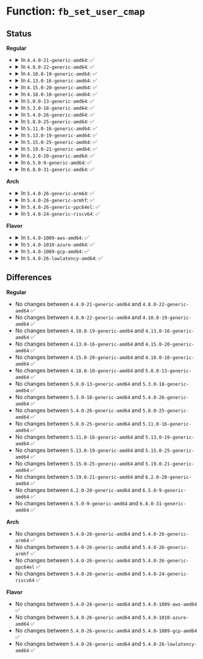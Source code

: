 # Function: <code>fb_set_user_cmap</code>

## Status
<b>Regular</b>
<ul>
<li>
<details>
<summary>In <code>4.4.0-21-generic-amd64</code>: ✅</summary>

```c
int fb_set_user_cmap(struct fb_cmap_user * cmap, struct fb_info * info)
```

```json
{
  "name": "fb_set_user_cmap",
  "collision_type": "Unique Global",
  "inline_type": "No",
  "funcs": [
    {
      "addr": 18446744071583501952,
      "name": "fb_set_user_cmap",
      "external": true,
      "loc": "drivers/video/fbdev/core/fbcmap.c:263",
      "file": "drivers/video/fbdev/core/fbcmap.c",
      "inline": "seen, unknown",
      "caller_inline": [],
      "caller_func": [
        "drivers/video/fbdev/core/fbmem.c:do_fb_ioctl"
      ]
    }
  ],
  "symbols": [
    {
      "addr": 18446744071583501952,
      "name": "fb_set_user_cmap",
      "section": ".text",
      "bind": "STB_GLOBAL",
      "size": 332
    }
  ]
}
```
</details>
</li>
<li>
<details>
<summary>In <code>4.8.0-22-generic-amd64</code>: ✅</summary>

```c
int fb_set_user_cmap(struct fb_cmap_user * cmap, struct fb_info * info)
```

```json
{
  "name": "fb_set_user_cmap",
  "collision_type": "Unique Global",
  "inline_type": "No",
  "funcs": [
    {
      "addr": 18446744071583822480,
      "name": "fb_set_user_cmap",
      "external": true,
      "loc": "drivers/video/fbdev/core/fbcmap.c:263",
      "file": "drivers/video/fbdev/core/fbcmap.c",
      "inline": "seen, unknown",
      "caller_inline": [],
      "caller_func": [
        "drivers/video/fbdev/core/fbmem.c:do_fb_ioctl"
      ]
    }
  ],
  "symbols": [
    {
      "addr": 18446744071583822480,
      "name": "fb_set_user_cmap",
      "section": ".text",
      "bind": "STB_GLOBAL",
      "size": 468
    }
  ]
}
```
</details>
</li>
<li>
<details>
<summary>In <code>4.10.0-19-generic-amd64</code>: ✅</summary>

```c
int fb_set_user_cmap(struct fb_cmap_user * cmap, struct fb_info * info)
```

```json
{
  "name": "fb_set_user_cmap",
  "collision_type": "Unique Global",
  "inline_type": "No",
  "funcs": [
    {
      "addr": 18446744071583961728,
      "name": "fb_set_user_cmap",
      "external": true,
      "loc": "drivers/video/fbdev/core/fbcmap.c:265",
      "file": "drivers/video/fbdev/core/fbcmap.c",
      "inline": "seen, unknown",
      "caller_inline": [],
      "caller_func": [
        "drivers/video/fbdev/core/fbmem.c:do_fb_ioctl"
      ]
    }
  ],
  "symbols": [
    {
      "addr": 18446744071583961728,
      "name": "fb_set_user_cmap",
      "section": ".text",
      "bind": "STB_GLOBAL",
      "size": 468
    }
  ]
}
```
</details>
</li>
<li>
<details>
<summary>In <code>4.13.0-16-generic-amd64</code>: ✅</summary>

```c
int fb_set_user_cmap(struct fb_cmap_user * cmap, struct fb_info * info)
```

```json
{
  "name": "fb_set_user_cmap",
  "collision_type": "Unique Global",
  "inline_type": "No",
  "funcs": [
    {
      "addr": 18446744071584010144,
      "name": "fb_set_user_cmap",
      "external": true,
      "loc": "drivers/video/fbdev/core/fbcmap.c:265",
      "file": "drivers/video/fbdev/core/fbcmap.c",
      "inline": "seen, unknown",
      "caller_inline": [],
      "caller_func": [
        "drivers/video/fbdev/core/fbmem.c:do_fb_ioctl"
      ]
    }
  ],
  "symbols": [
    {
      "addr": 18446744071584010144,
      "name": "fb_set_user_cmap",
      "section": ".text",
      "bind": "STB_GLOBAL",
      "size": 441
    }
  ]
}
```
</details>
</li>
<li>
<details>
<summary>In <code>4.15.0-20-generic-amd64</code>: ✅</summary>

```c
int fb_set_user_cmap(struct fb_cmap_user * cmap, struct fb_info * info)
```

```json
{
  "name": "fb_set_user_cmap",
  "collision_type": "Unique Global",
  "inline_type": "No",
  "funcs": [
    {
      "addr": 18446744071584226080,
      "name": "fb_set_user_cmap",
      "external": true,
      "loc": "drivers/video/fbdev/core/fbcmap.c:265",
      "file": "drivers/video/fbdev/core/fbcmap.c",
      "inline": "seen, unknown",
      "caller_inline": [],
      "caller_func": [
        "drivers/video/fbdev/core/fbmem.c:do_fb_ioctl"
      ]
    }
  ],
  "symbols": [
    {
      "addr": 18446744071584226080,
      "name": "fb_set_user_cmap",
      "section": ".text",
      "bind": "STB_GLOBAL",
      "size": 441
    }
  ]
}
```
</details>
</li>
<li>
<details>
<summary>In <code>4.18.0-10-generic-amd64</code>: ✅</summary>

```c
int fb_set_user_cmap(struct fb_cmap_user * cmap, struct fb_info * info)
```

```json
{
  "name": "fb_set_user_cmap",
  "collision_type": "Unique Global",
  "inline_type": "No",
  "funcs": [
    {
      "addr": 18446744071584446368,
      "name": "fb_set_user_cmap",
      "external": true,
      "loc": "drivers/video/fbdev/core/fbcmap.c:265",
      "file": "drivers/video/fbdev/core/fbcmap.c",
      "inline": "seen, unknown",
      "caller_inline": [],
      "caller_func": [
        "drivers/video/fbdev/core/fbmem.c:do_fb_ioctl"
      ]
    }
  ],
  "symbols": [
    {
      "addr": 18446744071584446368,
      "name": "fb_set_user_cmap",
      "section": ".text",
      "bind": "STB_GLOBAL",
      "size": 432
    }
  ]
}
```
</details>
</li>
<li>
<details>
<summary>In <code>5.0.0-13-generic-amd64</code>: ✅</summary>

```c
int fb_set_user_cmap(struct fb_cmap_user * cmap, struct fb_info * info)
```

```json
{
  "name": "fb_set_user_cmap",
  "collision_type": "Unique Global",
  "inline_type": "No",
  "funcs": [
    {
      "addr": 18446744071584543024,
      "name": "fb_set_user_cmap",
      "external": true,
      "loc": "drivers/video/fbdev/core/fbcmap.c:265",
      "file": "drivers/video/fbdev/core/fbcmap.c",
      "inline": "seen, unknown",
      "caller_inline": [],
      "caller_func": [
        "drivers/video/fbdev/core/fbmem.c:do_fb_ioctl"
      ]
    }
  ],
  "symbols": [
    {
      "addr": 18446744071584543024,
      "name": "fb_set_user_cmap",
      "section": ".text",
      "bind": "STB_GLOBAL",
      "size": 432
    }
  ]
}
```
</details>
</li>
<li>
<details>
<summary>In <code>5.3.0-18-generic-amd64</code>: ✅</summary>

```c
int fb_set_user_cmap(struct fb_cmap_user * cmap, struct fb_info * info)
```

```json
{
  "name": "fb_set_user_cmap",
  "collision_type": "Unique Global",
  "inline_type": "No",
  "funcs": [
    {
      "addr": 18446744071584740944,
      "name": "fb_set_user_cmap",
      "external": true,
      "loc": "drivers/video/fbdev/core/fbcmap.c:267",
      "file": "drivers/video/fbdev/core/fbcmap.c",
      "inline": "seen, unknown",
      "caller_inline": [],
      "caller_func": [
        "drivers/video/fbdev/core/fbmem.c:do_fb_ioctl"
      ]
    }
  ],
  "symbols": [
    {
      "addr": 18446744071584740944,
      "name": "fb_set_user_cmap",
      "section": ".text",
      "bind": "STB_GLOBAL",
      "size": 418
    }
  ]
}
```
</details>
</li>
<li>
<details>
<summary>In <code>5.4.0-26-generic-amd64</code>: ✅</summary>

```c
int fb_set_user_cmap(struct fb_cmap_user * cmap, struct fb_info * info)
```

```json
{
  "name": "fb_set_user_cmap",
  "collision_type": "Unique Global",
  "inline_type": "No",
  "funcs": [
    {
      "addr": 18446744071584875728,
      "name": "fb_set_user_cmap",
      "external": true,
      "loc": "drivers/video/fbdev/core/fbcmap.c:267",
      "file": "drivers/video/fbdev/core/fbcmap.c",
      "inline": "seen, unknown",
      "caller_inline": [],
      "caller_func": [
        "drivers/video/fbdev/core/fbmem.c:do_fb_ioctl"
      ]
    }
  ],
  "symbols": [
    {
      "addr": 18446744071584875728,
      "name": "fb_set_user_cmap",
      "section": ".text",
      "bind": "STB_GLOBAL",
      "size": 418
    }
  ]
}
```
</details>
</li>
<li>
<details>
<summary>In <code>5.8.0-25-generic-amd64</code>: ✅</summary>

```c
int fb_set_user_cmap(struct fb_cmap_user * cmap, struct fb_info * info)
```

```json
{
  "name": "fb_set_user_cmap",
  "collision_type": "Unique Global",
  "inline_type": "No",
  "funcs": [
    {
      "addr": 18446744071585572768,
      "name": "fb_set_user_cmap",
      "external": true,
      "loc": "drivers/video/fbdev/core/fbcmap.c:267",
      "file": "drivers/video/fbdev/core/fbcmap.c",
      "inline": "seen, unknown",
      "caller_inline": [],
      "caller_func": [
        "drivers/video/fbdev/core/fbmem.c:do_fb_ioctl"
      ]
    }
  ],
  "symbols": [
    {
      "addr": 18446744071585572768,
      "name": "fb_set_user_cmap",
      "section": ".text",
      "bind": "STB_GLOBAL",
      "size": 445
    }
  ]
}
```
</details>
</li>
<li>
<details>
<summary>In <code>5.11.0-16-generic-amd64</code>: ✅</summary>

```c
int fb_set_user_cmap(struct fb_cmap_user * cmap, struct fb_info * info)
```

```json
{
  "name": "fb_set_user_cmap",
  "collision_type": "Unique Global",
  "inline_type": "No",
  "funcs": [
    {
      "addr": 18446744071585706256,
      "name": "fb_set_user_cmap",
      "external": true,
      "loc": "drivers/video/fbdev/core/fbcmap.c:267",
      "file": "drivers/video/fbdev/core/fbcmap.c",
      "inline": "seen, unknown",
      "caller_inline": [],
      "caller_func": [
        "drivers/video/fbdev/core/fbmem.c:fb_getput_cmap",
        "drivers/video/fbdev/core/fbmem.c:do_fb_ioctl"
      ]
    }
  ],
  "symbols": [
    {
      "addr": 18446744071585706256,
      "name": "fb_set_user_cmap",
      "section": ".text",
      "bind": "STB_GLOBAL",
      "size": 445
    }
  ]
}
```
</details>
</li>
<li>
<details>
<summary>In <code>5.13.0-19-generic-amd64</code>: ✅</summary>

```c
int fb_set_user_cmap(struct fb_cmap_user * cmap, struct fb_info * info)
```

```json
{
  "name": "fb_set_user_cmap",
  "collision_type": "Unique Global",
  "inline_type": "No",
  "funcs": [
    {
      "addr": 18446744071585586672,
      "name": "fb_set_user_cmap",
      "external": true,
      "loc": "drivers/video/fbdev/core/fbcmap.c:267",
      "file": "drivers/video/fbdev/core/fbcmap.c",
      "inline": "seen, unknown",
      "caller_inline": [],
      "caller_func": [
        "drivers/video/fbdev/core/fbmem.c:fb_getput_cmap",
        "drivers/video/fbdev/core/fbmem.c:do_fb_ioctl"
      ]
    }
  ],
  "symbols": [
    {
      "addr": 18446744071585586672,
      "name": "fb_set_user_cmap",
      "section": ".text",
      "bind": "STB_GLOBAL",
      "size": 445
    }
  ]
}
```
</details>
</li>
<li>
<details>
<summary>In <code>5.15.0-25-generic-amd64</code>: ✅</summary>

```c
int fb_set_user_cmap(struct fb_cmap_user * cmap, struct fb_info * info)
```

```json
{
  "name": "fb_set_user_cmap",
  "collision_type": "Unique Global",
  "inline_type": "No",
  "funcs": [
    {
      "addr": 18446744071586061472,
      "name": "fb_set_user_cmap",
      "external": true,
      "loc": "drivers/video/fbdev/core/fbcmap.c:267",
      "file": "drivers/video/fbdev/core/fbcmap.c",
      "inline": "seen, unknown",
      "caller_inline": [],
      "caller_func": [
        "drivers/video/fbdev/core/fbmem.c:fb_getput_cmap",
        "drivers/video/fbdev/core/fbmem.c:do_fb_ioctl"
      ]
    }
  ],
  "symbols": [
    {
      "addr": 18446744071586061472,
      "name": "fb_set_user_cmap",
      "section": ".text",
      "bind": "STB_GLOBAL",
      "size": 445
    }
  ]
}
```
</details>
</li>
<li>
<details>
<summary>In <code>5.19.0-21-generic-amd64</code>: ✅</summary>

```c
int fb_set_user_cmap(struct fb_cmap_user * cmap, struct fb_info * info)
```

```json
{
  "name": "fb_set_user_cmap",
  "collision_type": "Unique Global",
  "inline_type": "No",
  "funcs": [
    {
      "addr": 18446744071587282656,
      "name": "fb_set_user_cmap",
      "external": true,
      "loc": "drivers/video/fbdev/core/fbcmap.c:267",
      "file": "drivers/video/fbdev/core/fbcmap.c",
      "inline": "seen, unknown",
      "caller_inline": [],
      "caller_func": [
        "drivers/video/fbdev/core/fbmem.c:fb_getput_cmap",
        "drivers/video/fbdev/core/fbmem.c:do_fb_ioctl"
      ]
    }
  ],
  "symbols": [
    {
      "addr": 18446744071587282656,
      "name": "fb_set_user_cmap",
      "section": ".text",
      "bind": "STB_GLOBAL",
      "size": 461
    }
  ]
}
```
</details>
</li>
<li>
<details>
<summary>In <code>6.2.0-20-generic-amd64</code>: ✅</summary>

```c
int fb_set_user_cmap(struct fb_cmap_user * cmap, struct fb_info * info)
```

```json
{
  "name": "fb_set_user_cmap",
  "collision_type": "Unique Global",
  "inline_type": "No",
  "funcs": [
    {
      "addr": 18446744071588522128,
      "name": "fb_set_user_cmap",
      "external": true,
      "loc": "drivers/video/fbdev/core/fbcmap.c:267",
      "file": "drivers/video/fbdev/core/fbcmap.c",
      "inline": "seen, unknown",
      "caller_inline": [],
      "caller_func": [
        "drivers/video/fbdev/core/fbmem.c:fb_getput_cmap",
        "drivers/video/fbdev/core/fbmem.c:do_fb_ioctl"
      ]
    }
  ],
  "symbols": [
    {
      "addr": 18446744071588522128,
      "name": "fb_set_user_cmap",
      "section": ".text",
      "bind": "STB_GLOBAL",
      "size": 461
    }
  ]
}
```
</details>
</li>
<li>
<details>
<summary>In <code>6.5.0-9-generic-amd64</code>: ✅</summary>

```c
int fb_set_user_cmap(struct fb_cmap_user * cmap, struct fb_info * info)
```

```json
{
  "name": "fb_set_user_cmap",
  "collision_type": "Unique Global",
  "inline_type": "No",
  "funcs": [
    {
      "addr": 18446744071588800656,
      "name": "fb_set_user_cmap",
      "external": true,
      "loc": "drivers/video/fbdev/core/fbcmap.c:267",
      "file": "drivers/video/fbdev/core/fbcmap.c",
      "inline": "seen, unknown",
      "caller_inline": [],
      "caller_func": [
        "drivers/video/fbdev/core/fbmem.c:fb_getput_cmap",
        "drivers/video/fbdev/core/fbmem.c:do_fb_ioctl"
      ]
    }
  ],
  "symbols": [
    {
      "addr": 18446744071588800656,
      "name": "fb_set_user_cmap",
      "section": ".text",
      "bind": "STB_GLOBAL",
      "size": 461
    }
  ]
}
```
</details>
</li>
<li>
<details>
<summary>In <code>6.8.0-31-generic-amd64</code>: ✅</summary>

```c
int fb_set_user_cmap(struct fb_cmap_user * cmap, struct fb_info * info)
```

```json
{
  "name": "fb_set_user_cmap",
  "collision_type": "Unique Global",
  "inline_type": "No",
  "funcs": [
    {
      "addr": 18446744071589089888,
      "name": "fb_set_user_cmap",
      "external": true,
      "loc": "drivers/video/fbdev/core/fbcmap.c:267",
      "file": "drivers/video/fbdev/core/fbcmap.c",
      "inline": "seen, unknown",
      "caller_inline": [],
      "caller_func": [
        "drivers/video/fbdev/core/fb_chrdev.c:fb_getput_cmap",
        "drivers/video/fbdev/core/fb_chrdev.c:do_fb_ioctl"
      ]
    }
  ],
  "symbols": [
    {
      "addr": 18446744071589089888,
      "name": "fb_set_user_cmap",
      "section": ".text",
      "bind": "STB_GLOBAL",
      "size": 461
    }
  ]
}
```
</details>
</li>
</ul>
<b>Arch</b>
<ul>
<li>
<details>
<summary>In <code>5.4.0-26-generic-arm64</code>: ✅</summary>

```c
int fb_set_user_cmap(struct fb_cmap_user * cmap, struct fb_info * info)
```

```json
{
  "name": "fb_set_user_cmap",
  "collision_type": "Unique Global",
  "inline_type": "No",
  "funcs": [
    {
      "addr": 18446603336497271416,
      "name": "fb_set_user_cmap",
      "external": true,
      "loc": "drivers/video/fbdev/core/fbcmap.c:267",
      "file": "drivers/video/fbdev/core/fbcmap.c",
      "inline": "seen, unknown",
      "caller_inline": [],
      "caller_func": [
        "drivers/video/fbdev/core/fbmem.c:do_fb_ioctl"
      ]
    }
  ],
  "symbols": [
    {
      "addr": 18446603336497271416,
      "name": "fb_set_user_cmap",
      "section": ".text",
      "bind": "STB_GLOBAL",
      "size": 416
    }
  ]
}
```
</details>
</li>
<li>
<details>
<summary>In <code>5.4.0-26-generic-armhf</code>: ✅</summary>

```c
int fb_set_user_cmap(struct fb_cmap_user * cmap, struct fb_info * info)
```

```json
{
  "name": "fb_set_user_cmap",
  "collision_type": "Unique Global",
  "inline_type": "No",
  "funcs": [
    {
      "addr": 3230448744,
      "name": "fb_set_user_cmap",
      "external": true,
      "loc": "drivers/video/fbdev/core/fbcmap.c:267",
      "file": "drivers/video/fbdev/core/fbcmap.c",
      "inline": "seen, unknown",
      "caller_inline": [],
      "caller_func": [
        "drivers/video/fbdev/core/fbmem.c:do_fb_ioctl"
      ]
    }
  ],
  "symbols": [
    {
      "addr": 3230448744,
      "name": "fb_set_user_cmap",
      "section": ".text",
      "bind": "STB_GLOBAL",
      "size": 792
    }
  ]
}
```
</details>
</li>
<li>
<details>
<summary>In <code>5.4.0-26-generic-ppc64el</code>: ✅</summary>

```c
int fb_set_user_cmap(struct fb_cmap_user * cmap, struct fb_info * info)
```

```json
{
  "name": "fb_set_user_cmap",
  "collision_type": "Unique Global",
  "inline_type": "No",
  "funcs": [
    {
      "addr": 13835058055291249632,
      "name": "fb_set_user_cmap",
      "external": true,
      "loc": "drivers/video/fbdev/core/fbcmap.c:267",
      "file": "drivers/video/fbdev/core/fbcmap.c",
      "inline": "seen, unknown",
      "caller_inline": [],
      "caller_func": [
        "drivers/video/fbdev/core/fbmem.c:do_fb_ioctl"
      ]
    }
  ],
  "symbols": [
    {
      "addr": 13835058055291249632,
      "name": "fb_set_user_cmap",
      "section": ".text",
      "bind": "STB_GLOBAL",
      "size": 592
    }
  ]
}
```
</details>
</li>
<li>
<details>
<summary>In <code>5.4.0-24-generic-riscv64</code>: ✅</summary>

```c
int fb_set_user_cmap(struct fb_cmap_user * cmap, struct fb_info * info)
```

```json
{
  "name": "fb_set_user_cmap",
  "collision_type": "Unique Global",
  "inline_type": "No",
  "funcs": [
    {
      "addr": 18446743936275806010,
      "name": "fb_set_user_cmap",
      "external": true,
      "loc": "drivers/video/fbdev/core/fbcmap.c:267",
      "file": "drivers/video/fbdev/core/fbcmap.c",
      "inline": "seen, unknown",
      "caller_inline": [],
      "caller_func": [
        "drivers/video/fbdev/core/fbmem.c:do_fb_ioctl"
      ]
    }
  ],
  "symbols": [
    {
      "addr": 18446743936275806010,
      "name": "fb_set_user_cmap",
      "section": ".text",
      "bind": "STB_GLOBAL",
      "size": 344
    }
  ]
}
```
</details>
</li>
</ul>
<b>Flavor</b>
<ul>
<li>
<details>
<summary>In <code>5.4.0-1009-aws-amd64</code>: ✅</summary>

```c
int fb_set_user_cmap(struct fb_cmap_user * cmap, struct fb_info * info)
```

```json
{
  "name": "fb_set_user_cmap",
  "collision_type": "Unique Global",
  "inline_type": "No",
  "funcs": [
    {
      "addr": 18446744071584826912,
      "name": "fb_set_user_cmap",
      "external": true,
      "loc": "drivers/video/fbdev/core/fbcmap.c:267",
      "file": "drivers/video/fbdev/core/fbcmap.c",
      "inline": "seen, unknown",
      "caller_inline": [],
      "caller_func": [
        "drivers/video/fbdev/core/fbmem.c:do_fb_ioctl"
      ]
    }
  ],
  "symbols": [
    {
      "addr": 18446744071584826912,
      "name": "fb_set_user_cmap",
      "section": ".text",
      "bind": "STB_GLOBAL",
      "size": 418
    }
  ]
}
```
</details>
</li>
<li>
<details>
<summary>In <code>5.4.0-1010-azure-amd64</code>: ✅</summary>

```c
int fb_set_user_cmap(struct fb_cmap_user * cmap, struct fb_info * info)
```

```json
{
  "name": "fb_set_user_cmap",
  "collision_type": "Unique Global",
  "inline_type": "No",
  "funcs": [
    {
      "addr": 18446744071584757440,
      "name": "fb_set_user_cmap",
      "external": true,
      "loc": "drivers/video/fbdev/core/fbcmap.c:267",
      "file": "drivers/video/fbdev/core/fbcmap.c",
      "inline": "seen, unknown",
      "caller_inline": [],
      "caller_func": [
        "drivers/video/fbdev/core/fbmem.c:do_fb_ioctl"
      ]
    }
  ],
  "symbols": [
    {
      "addr": 18446744071584757440,
      "name": "fb_set_user_cmap",
      "section": ".text",
      "bind": "STB_GLOBAL",
      "size": 418
    }
  ]
}
```
</details>
</li>
<li>
<details>
<summary>In <code>5.4.0-1009-gcp-amd64</code>: ✅</summary>

```c
int fb_set_user_cmap(struct fb_cmap_user * cmap, struct fb_info * info)
```

```json
{
  "name": "fb_set_user_cmap",
  "collision_type": "Unique Global",
  "inline_type": "No",
  "funcs": [
    {
      "addr": 18446744071584828336,
      "name": "fb_set_user_cmap",
      "external": true,
      "loc": "drivers/video/fbdev/core/fbcmap.c:267",
      "file": "drivers/video/fbdev/core/fbcmap.c",
      "inline": "seen, unknown",
      "caller_inline": [],
      "caller_func": [
        "drivers/video/fbdev/core/fbmem.c:do_fb_ioctl"
      ]
    }
  ],
  "symbols": [
    {
      "addr": 18446744071584828336,
      "name": "fb_set_user_cmap",
      "section": ".text",
      "bind": "STB_GLOBAL",
      "size": 418
    }
  ]
}
```
</details>
</li>
<li>
<details>
<summary>In <code>5.4.0-26-lowlatency-amd64</code>: ✅</summary>

```c
int fb_set_user_cmap(struct fb_cmap_user * cmap, struct fb_info * info)
```

```json
{
  "name": "fb_set_user_cmap",
  "collision_type": "Unique Global",
  "inline_type": "No",
  "funcs": [
    {
      "addr": 18446744071584933408,
      "name": "fb_set_user_cmap",
      "external": true,
      "loc": "drivers/video/fbdev/core/fbcmap.c:267",
      "file": "drivers/video/fbdev/core/fbcmap.c",
      "inline": "seen, unknown",
      "caller_inline": [],
      "caller_func": [
        "drivers/video/fbdev/core/fbmem.c:do_fb_ioctl"
      ]
    }
  ],
  "symbols": [
    {
      "addr": 18446744071584933408,
      "name": "fb_set_user_cmap",
      "section": ".text",
      "bind": "STB_GLOBAL",
      "size": 418
    }
  ]
}
```
</details>
</li>
</ul>

## Differences
<b>Regular</b>
<ul>
<li>
No changes between <code>4.4.0-21-generic-amd64</code> and <code>4.8.0-22-generic-amd64</code> ✅
</li>
<li>
No changes between <code>4.8.0-22-generic-amd64</code> and <code>4.10.0-19-generic-amd64</code> ✅
</li>
<li>
No changes between <code>4.10.0-19-generic-amd64</code> and <code>4.13.0-16-generic-amd64</code> ✅
</li>
<li>
No changes between <code>4.13.0-16-generic-amd64</code> and <code>4.15.0-20-generic-amd64</code> ✅
</li>
<li>
No changes between <code>4.15.0-20-generic-amd64</code> and <code>4.18.0-10-generic-amd64</code> ✅
</li>
<li>
No changes between <code>4.18.0-10-generic-amd64</code> and <code>5.0.0-13-generic-amd64</code> ✅
</li>
<li>
No changes between <code>5.0.0-13-generic-amd64</code> and <code>5.3.0-18-generic-amd64</code> ✅
</li>
<li>
No changes between <code>5.3.0-18-generic-amd64</code> and <code>5.4.0-26-generic-amd64</code> ✅
</li>
<li>
No changes between <code>5.4.0-26-generic-amd64</code> and <code>5.8.0-25-generic-amd64</code> ✅
</li>
<li>
No changes between <code>5.8.0-25-generic-amd64</code> and <code>5.11.0-16-generic-amd64</code> ✅
</li>
<li>
No changes between <code>5.11.0-16-generic-amd64</code> and <code>5.13.0-19-generic-amd64</code> ✅
</li>
<li>
No changes between <code>5.13.0-19-generic-amd64</code> and <code>5.15.0-25-generic-amd64</code> ✅
</li>
<li>
No changes between <code>5.15.0-25-generic-amd64</code> and <code>5.19.0-21-generic-amd64</code> ✅
</li>
<li>
No changes between <code>5.19.0-21-generic-amd64</code> and <code>6.2.0-20-generic-amd64</code> ✅
</li>
<li>
No changes between <code>6.2.0-20-generic-amd64</code> and <code>6.5.0-9-generic-amd64</code> ✅
</li>
<li>
No changes between <code>6.5.0-9-generic-amd64</code> and <code>6.8.0-31-generic-amd64</code> ✅
</li>
</ul>
<b>Arch</b>
<ul>
<li>
No changes between <code>5.4.0-26-generic-amd64</code> and <code>5.4.0-26-generic-arm64</code> ✅
</li>
<li>
No changes between <code>5.4.0-26-generic-amd64</code> and <code>5.4.0-26-generic-armhf</code> ✅
</li>
<li>
No changes between <code>5.4.0-26-generic-amd64</code> and <code>5.4.0-26-generic-ppc64el</code> ✅
</li>
<li>
No changes between <code>5.4.0-26-generic-amd64</code> and <code>5.4.0-24-generic-riscv64</code> ✅
</li>
</ul>
<b>Flavor</b>
<ul>
<li>
No changes between <code>5.4.0-26-generic-amd64</code> and <code>5.4.0-1009-aws-amd64</code> ✅
</li>
<li>
No changes between <code>5.4.0-26-generic-amd64</code> and <code>5.4.0-1010-azure-amd64</code> ✅
</li>
<li>
No changes between <code>5.4.0-26-generic-amd64</code> and <code>5.4.0-1009-gcp-amd64</code> ✅
</li>
<li>
No changes between <code>5.4.0-26-generic-amd64</code> and <code>5.4.0-26-lowlatency-amd64</code> ✅
</li>
</ul>
